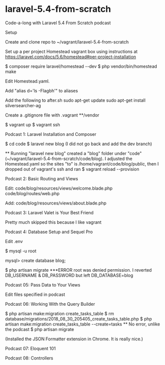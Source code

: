 # laravel-5.4-from-scratch
Code-a-long with Laravel 5.4 From Scratch podcast

Setup

Create and clone repo to ~/vagrant/laravel-5.4-from-scratch

Set up a per project Homestead vagrant box using instructions at https://laravel.com/docs/5.6/homestead#per-project-installation

$ composer require laravel/homestead --dev
$ php vendor/bin/homestead make

Edit Homestead.yaml.  

Add "alias d='ls -Flagbh'" to aliases

Add the following to after.sh
  sudo apt-get update 
  sudo apt-get install silversearcher-ag

Create a .gitignore file with 
  .vagrant
  **/vendor

$ vagrant up
$ vagrant ssh

Podcast 1: Laravel Installation and Composer 


$ cd code
$ laravel new blog
(I did not go back and add the dev branch)

** Running "laravel new blog" created a "blog" folder under "code" (~/vagrant/laravel-5.4-from-scratch/code/blog).  I adjusted the Homestead.yaml so the sites "to" is /home/vagrant/code/blog/public, then I dropped out of vagrant's ssh and ran
$ vagrant reload --provision


Podcast 2: Basic Routing and Views 

Edit:
  code/blog/resources/views/welcome.blade.php
  code/blog/routes/web.php
  
Add:
    code/blog/resources/views/about.blade.php
    
    
Podcast 3: Laravel Valet is Your Best Friend 

Pretty much skipped this because I like vagrant


Podcast 4: Database Setup and Sequel Pro 

Edit .env

$ mysql -u root

mysql> create database blog;

$ php artisan migrate
***ERROR
root was denied permission.
I reverted DB_USERNAME & DB_PASSWORD but left DB_DATABASE=blog


Podcast 05: Pass Data to Your Views 

Edit files specified in podcast



Podcast 06: Working With the Query Builder 

$ php artisan make:migration create_tasks_table
$ rm database/migrations/2018_08_30_205405_create_tasks_table.php
$ php artisan make:migration create_tasks_table --create=tasks
** No error, unlike the podcast
$ php artisan migrate

(Installed the JSON Formatter extension in Chrome.  It is really nice.)


Podcast 07: Eloquent 101 

Podcast 08: Controllers
